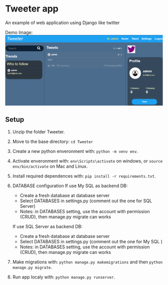 # Tweeter app

An example of web application using Django like twitter

Demo Image:
![](Demostration.png)

## Setup

1. Unzip the folder Tweeter.

2. Move to the base directory: ```cd Tweeter```

3. Create a new python enveronment with: ```python -m venv env```.

4. Activate enveronment with: ```env\Scripts\activate``` on windows, or ```source env/bin/activate``` on Mac and Linux.

5. Install required dependences with: ```pip install -r requirements.txt```.

6. DATABASE configuration
   If use My SQL as backend DB:
    - Create a fresh database at database server
    - Select DATABASES in settings.py (comment out the one for SQL Server)
    - Notes: in DATABASES setting, use the account with permission (CRUD), then manage.py migrate can works



   If use SQL Server as backend DB:
    - Create a fresh database at database server
    - Select DATABASES in settings.py (comment out the one for My SQL )
    - Notes: in DATABASES setting, use the account with permission (CRUD), then manage.py migrate can works


7. Make migrations with: ```python manage.py makemigrations``` and then ```python manage.py migrate```.

8. Run app localy with: ```python manage.py runserver```.

